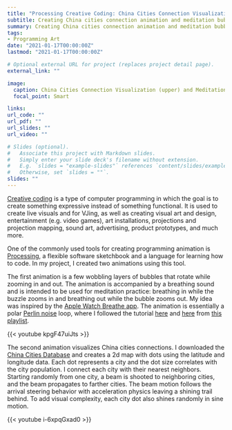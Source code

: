 ```yaml
---
title: "Processing Creative Coding: China Cities Connection Visualization and Meditation Bubble Animation"
subtitle: Creating China cities connection animation and meditation bubble animation using Processing
summary: Creating China cities connection animation and meditation bubble animation using Processing
tags:
- Programming Art
date: "2021-01-17T00:00:00Z"
lastmod: "2021-01-17T00:00:00Z"

# Optional external URL for project (replaces project detail page).
external_link: ""

image:
  caption: China Cities Connection Visualization (upper) and Meditation Bubble Animation (bottom)
  focal_point: Smart

links:
url_code: ""
url_pdf: ""
url_slides: ""
url_video: ""

# Slides (optional).
#   Associate this project with Markdown slides.
#   Simply enter your slide deck's filename without extension.
#   E.g. `slides = "example-slides"` references `content/slides/example-slides.md`.
#   Otherwise, set `slides = ""`.
slides: ""
---
```


[Creative coding](https://en.wikipedia.org/wiki/Creative_coding) is a type of computer programming in which the goal is to create something expressive instead of something functional. It is used to create live visuals and for VJing, as well as creating visual art and design, entertainment (e.g. video games), art installations, projections and projection mapping, sound art, advertising, product prototypes, and much more.

One of the commonly used tools for creating programming animation is [Processing](https://processing.org/), a flexible software sketchbook and a language for learning how to code. In my project, I created two animations using this tool. 

The first animation is a few wobbling layers of bubbles that rotate while zooming in and out. The animation is accompanied by a breathing sound and is intended to be used for meditation practice: breathing in while the buzzle zooms in and breathing out while the bubble zooms out. My idea was inspired by the [Apple Watch Breathe app](https://apps.apple.com/us/app/breathe/id1459455352). The animation is essentially a polar [Perlin noise](https://en.wikipedia.org/wiki/Perlin_noise) loop, where I followed the tutorial [here](https://www.youtube.com/watch?v=rX5p-QRP6R4) and [here](https://www.youtube.com/watch?v=ZI1dmHv3MeM) from [this playlist](https://www.youtube.com/playlist?list=PLRqwX-V7Uu6bgPNQAdxQZpJuJCjeOr7VD).

{{< youtube kpgF47uiJts >}}

The second animation visualizes China cities connections. I downloaded the [China Cities Database](https://simplemaps.com/data/cn-cities) and creates a 2d map with dots using the latitude and longitude data. Each dot represents a city and the dot size correlates with the city population. I connect each city with their nearest neighbors. Starting randomly from one city, a beam is shooted to neighboring cities, and the beam propagates to farther cities. The beam motion follows the arrival steering behavior with acceleration physics leaving a shining trail behind. To add visual complexity, each city dot also shines randomly in sine motion.

{{< youtube i-6xpqGxad0 >}}




